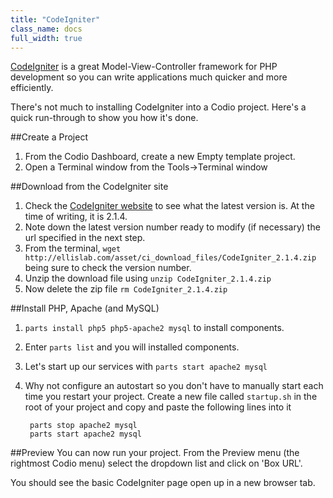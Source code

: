```yaml
---
title: "CodeIgniter"
class_name: docs
full_width: true
---
```


[CodeIgniter](http://ellislab.com/codeigniter) is a great Model-View-Controller framework for PHP development so you can write applications much quicker and more efficiently.

There's not much to installing CodeIgniter into a Codio project. Here's a quick run-through to show you how it's done.

##Create a Project

1. From the Codio Dashboard, create a new Empty template project. 
1. Open a Terminal window from the Tools->Terminal window

##Download from the CodeIgniter site

1. Check the [CodeIgniter website](http://ellislab.com/codeigniter/user-guide/installation/downloads.html) to see what the latest version is. At the time of writing, it is 2.1.4.
1. Note down the latest version number ready to modify (if necessary) the url specified in the next step.
1. From the terminal, `wget http://ellislab.com/asset/ci_download_files/CodeIgniter_2.1.4.zip` being sure to check the version number.
1. Unzip the download file using `unzip CodeIgniter_2.1.4.zip`
1. Now delete the zip file `rm CodeIgniter_2.1.4.zip`


##Install PHP, Apache (and MySQL)

1. `parts install php5 php5-apache2 mysql` to install components.
1. Enter `parts list` and you will installed components.
1. Let's start up our services with `parts start apache2 mysql`
1. Why not configure an autostart so you don't have to manually start each time you restart your project. Create a new file called `startup.sh` in the root of your project and copy and paste the following lines into it

        parts stop apache2 mysql
        parts start apache2 mysql

##Preview
You can now run your project. From the Preview menu (the rightmost Codio menu) select the dropdown list and click on 'Box URL'. 

You should see the basic CodeIgniter page open up in a new browser tab. 

